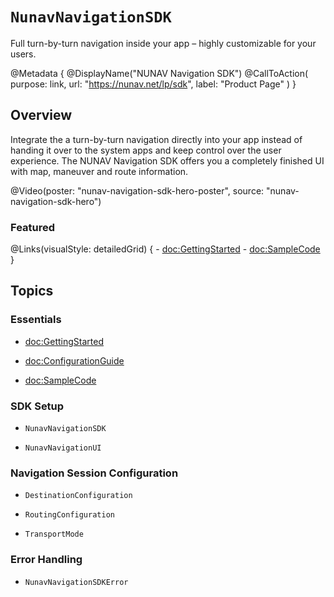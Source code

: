 # ``NunavNavigationSDK``

Full turn-by-turn navigation inside your app – highly customizable for your users.

@Metadata {
    @DisplayName("NUNAV Navigation SDK")
    @CallToAction(
        purpose: link, 
        url: "https://nunav.net/lp/sdk",
        label: "Product Page"
    )
}

## Overview

Integrate the a turn-by-turn navigation directly into your app instead of handing it over to the system apps
and keep control over the user experience. The NUNAV Navigation SDK offers you a completely finished UI with 
map, maneuver and route information. 

@Video(poster: "nunav-navigation-sdk-hero-poster", source: "nunav-navigation-sdk-hero")

### Featured

@Links(visualStyle: detailedGrid) {
    - <doc:GettingStarted>
    - <doc:SampleCode>
}

## Topics

### Essentials

- <doc:GettingStarted>

- <doc:ConfigurationGuide>

- <doc:SampleCode>

### SDK Setup

- ``NunavNavigationSDK``

- ``NunavNavigationUI``

### Navigation Session Configuration

- ``DestinationConfiguration``

- ``RoutingConfiguration``

- ``TransportMode``

### Error Handling

- ``NunavNavigationSDKError``
